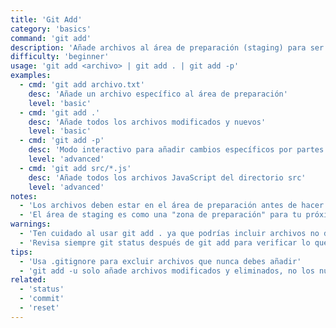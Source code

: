```yaml
---
title: 'Git Add'
category: 'basics'
command: 'git add'
description: 'Añade archivos al área de preparación (staging) para ser incluidos en el próximo commit'
difficulty: 'beginner'
usage: 'git add <archivo> | git add . | git add -p'
examples:
  - cmd: 'git add archivo.txt'
    desc: 'Añade un archivo específico al área de preparación'
    level: 'basic'
  - cmd: 'git add .'
    desc: 'Añade todos los archivos modificados y nuevos'
    level: 'basic'
  - cmd: 'git add -p'
    desc: 'Modo interactivo para añadir cambios específicos por partes'
    level: 'advanced'
  - cmd: 'git add src/*.js'
    desc: 'Añade todos los archivos JavaScript del directorio src'
    level: 'advanced'
notes:
  - 'Los archivos deben estar en el área de preparación antes de hacer commit'
  - 'El área de staging es como una "zona de preparación" para tu próximo commit'
warnings:
  - 'Ten cuidado al usar git add . ya que podrías incluir archivos no deseados'
  - 'Revisa siempre git status después de git add para verificar lo que has preparado'
tips:
  - 'Usa .gitignore para excluir archivos que nunca debes añadir'
  - 'git add -u solo añade archivos modificados y eliminados, no los nuevos'
related:
  - 'status'
  - 'commit'
  - 'reset'
---
```


